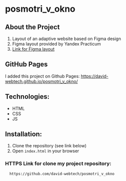 # posmotri_v_okno

## About the Project
1. Layout of an adaptive website based on Figma design
2. Figma layout provided by Yandex Practicum
3. [Link for Figma layout](https://www.figma.com/design/QHcvX1RsUI89CulRB7HLk6/%234-%D0%9F%D0%BE%D1%81%D0%BC%D0%BE%D1%82%D1%80%D0%B8-%D0%B2-%D0%BE%D0%BA%D0%BD%D0%BE?node-id=0-1&node-type=canvas&t=wN4qhuH2X0wlgZIz-0)

## GitHub Pages
I added this project on Github Pages: https://david-webtech.github.io/posmotri_v_okno/ 

## Technologies:
- HTML
- CSS
- JS

## Installation:
1. Clone the repository (see link below)
2. Open `index.html` in your browser

### HTTPS Link for clone my project repository: 

```
  https://github.com/david-webtech/posmotri_v_okno
```


